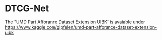 # DTCG-Net

The "UMD Part Afforance Dataset Extension UIBK" is avaiable under https://www.kaggle.com/gipfelen/umd-part-afforance-dataset-extension-uibk
